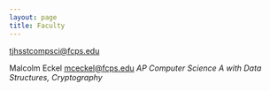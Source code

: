 ```yaml
---
layout: page
title: Faculty
---
```



[tjhsstcompsci@fcps.edu](mailto:tjhsstcompsci@fcps.edu)


Malcolm Eckel
[mceckel@fcps.edu](mailto:mceckel@fcps.edu)
*AP Computer Science A with Data Structures, Cryptography*


